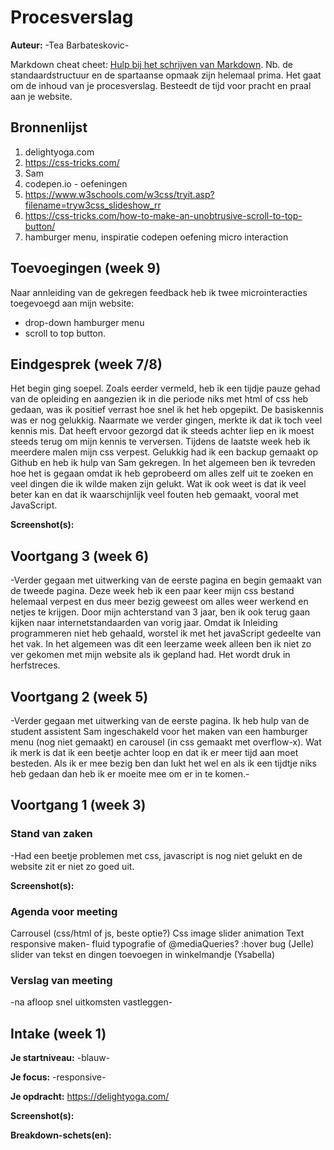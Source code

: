 # Procesverslag
**Auteur:** -Tea Barbateskovic-

Markdown cheat cheet: [Hulp bij het schrijven van Markdown](https://github.com/adam-p/markdown-here/wiki/Markdown-Cheatsheet). Nb. de standaardstructuur en de spartaanse opmaak zijn helemaal prima. Het gaat om de inhoud van je procesverslag. Besteedt de tijd voor pracht en praal aan je website.



## Bronnenlijst
1. delightyoga.com
2. https://css-tricks.com/
3. Sam
4. codepen.io - oefeningen 
5. https://www.w3schools.com/w3css/tryit.asp?filename=tryw3css_slideshow_rr
6. https://css-tricks.com/how-to-make-an-unobtrusive-scroll-to-top-button/
7. hamburger menu, inspiratie codepen oefening micro interaction


## Toevoegingen (week 9)
Naar annleiding van de gekregen feedback heb ik twee microinteracties toegevoegd aan mijn website:

- drop-down hamburger menu 
- scroll to top button. 



## Eindgesprek (week 7/8)
Het begin ging soepel. Zoals eerder vermeld, heb ik een tijdje pauze gehad van de opleiding en aangezien ik in die periode niks met html of css heb gedaan, was ik positief verrast hoe snel ik het heb opgepikt. De basiskennis was er nog gelukkig.
Naarmate we verder gingen, merkte ik dat ik toch veel kennis mis. Dat heeft ervoor gezorgd dat ik steeds achter liep en ik moest steeds terug om mijn kennis te verversen. Tijdens de laatste week heb ik meerdere malen mijn css verpest. Gelukkig had ik een backup gemaakt op Github en heb ik hulp van Sam gekregen. 
In het algemeen ben ik tevreden hoe het is gegaan omdat ik heb geprobeerd om alles zelf uit te zoeken en veel dingen die ik wilde maken zijn gelukt. 
Wat ik ook weet is dat ik veel beter kan en dat ik waarschijnlijk veel fouten heb gemaakt, vooral met JavaScript. 


**Screenshot(s):**



## Voortgang 3 (week 6)

-Verder gegaan met uitwerking van de eerste pagina en begin gemaakt van de tweede pagina. Deze week heb ik een paar keer mijn css bestand helemaal verpest en dus meer bezig geweest om alles weer werkend en netjes te krijgen. Door mijn achterstand van 3 jaar, ben ik ook terug gaan kijken naar internetstandaarden van vorig jaar. Omdat ik Inleiding programmeren niet heb gehaald, worstel ik met het javaScript gedeelte van het vak.
In het algemeen was dit een leerzame week alleen ben ik niet zo ver gekomen met mijn website als ik gepland had. Het wordt druk in herfstreces. 


## Voortgang 2 (week 5)

-Verder gegaan met uitwerking van de eerste pagina. Ik heb hulp van de student assistent Sam ingeschakeld voor het maken van een hamburger menu (nog niet gemaakt) en carousel (in css gemaakt met overflow-x). Wat ik merk is dat ik een beetje achter loop en dat ik er meer tijd aan moet besteden. Als ik er mee bezig ben dan lukt het wel en als ik een tijdtje niks heb gedaan dan heb ik er moeite mee om er in te komen.-



## Voortgang 1 (week 3)

### Stand van zaken

-Had een beetje problemen met css, javascript is nog niet gelukt en de website zit er niet zo goed uit.

**Screenshot(s):**



### Agenda voor meeting

Carrousel (css/html of js, beste optie?) 
Css image slider animation 
Text responsive maken- fluid typografie of @mediaQueries? 
:hover bug (Jelle)
slider van tekst en dingen toevoegen in winkelmandje (Ysabella)

### Verslag van meeting

-na afloop snel uitkomsten vastleggen-



## Intake (week 1)

**Je startniveau:** -blauw-

**Je focus:** -responsive-

**Je opdracht:** https://delightyoga.com/

**Screenshot(s):**


**Breakdown-schets(en):**


